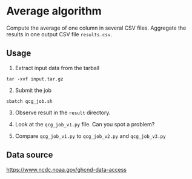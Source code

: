 # Average algorithm

Compute the average of one column in several CSV files. Aggregate the results in one output CSV file `results.csv`.

## Usage
1. Extract input data from the tarball
```shell
tar -xvf input.tar.gz
```

2. Submit the job
```shell
sbatch qcg_job.sh
```

3. Observe result in the `result` directory.

4. Look at the `qcg_job_v1.py` file. Can you spot a problem?

5. Compare `qcg_job_v1.py` to `qcg_job_v2.py` and `qcg_job_v3.py`


## Data source
https://www.ncdc.noaa.gov/ghcnd-data-access